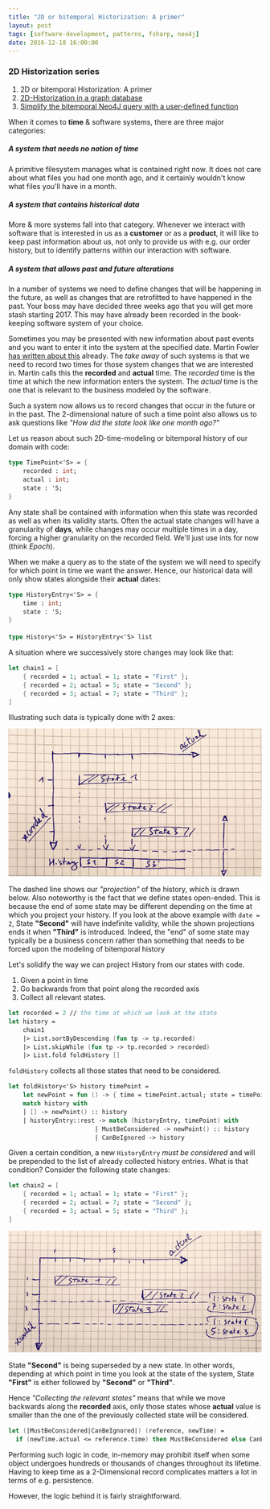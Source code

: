 ```yaml
---
title: "2D or bitemporal Historization: A primer"
layout: post
tags: [software-development, patterns, fsharp, neo4j]
date: 2016-12-18 16:00:00
---
```


### 2D Historization series
1. 2D or bitemporal Historization: A primer
1. [2D-Historization in a graph database][2]
1. [Simplify the bitemporal Neo4J query with a user-defined function][3]


When it comes to **time** & software systems, there are three major categories:

##### A system that needs no notion of time

A primitive filesystem manages what is contained right now. It does not care about what files you had one month ago, and it certainly wouldn't know what files you'll have in a month.

##### A system that contains historical data

More & more systems fall into that category. Whenever we interact with software that is interested in us as a **customer** or as a **product**, it will like to keep past information about us, not only to provide us with e.g. our order history, but to identify patterns within our interaction with software.

##### A system that allows past and future alterations 

In a number of systems we need to define changes that will be happening in the future, as well as changes that are retrofitted to have happened in the past. Your boss may have decided three weeks ago that you will get more stash starting 2017. This may have already been recorded in the book-keeping software system of your choice. 

Sometimes you may be presented with new information about past events and you want to enter it into the system at the specified date. Martin Fowler [has written about this][1] already. The _take away_ of such systems is that we need to record two times for those system changes that we are interested in. Martin calls this the **recorded** and **actual** time. The _recorded_ time is the time at which the new information enters the system. The _actual_ time is the one that is relevant to the business modeled by the software.

Such a system now allows us to record changes that occur in the future or in the past. The 2-dimensional nature of such a time point also allows us to ask questions like _"How did the state look like one month ago?"_

Let us reason about such 2D-time-modeling or bitemporal history of our domain with code:

```fsharp
type TimePoint<'S> = {
    recorded : int;
    actual : int;
    state : 'S;
}
```

Any state shall be contained with information when this state was recorded as well as when its validity starts. Often the actual state changes will have a granularity of **days**, while changes may occur multiple times in a day, forcing a higher granularity on the recorded field. We'll just use ints for now (think _Epoch_).

When we make a query as to the state of the system we will need to specify for which point in time we want the answer. Hence, our historical data will only show states alongside their **actual** dates:

```fsharp
type HistoryEntry<'S> = {
    time : int;
    state : 'S;
}

type History<'S> = HistoryEntry<'S> list
```

A situation where we successively store changes may look like that:

```fsharp
let chain1 = [
    { recorded = 1; actual = 1; state = "First" };
    { recorded = 2; actual = 5; state = "Second" };
    { recorded = 3; actual = 7; state = "Third" };
]
```
Illustrating such data is typically done with 2 axes: 

![](/assets/2DHistory1.png)

The dashed line shows our _"projection"_ of the history, which is drawn below. Also noteworthy is the fact that we define states open-ended. This is because the end of some state may be different depending on the time at which you project your history. If you look at the above example with `date = 2`, State **"Second"** will have indefinite validity, while the shown projections ends it when **"Third"** is introduced. Indeed, the "end" of some state may typically be a business concern rather than something that needs to be forced upon the modeling of bitemporal history

Let's solidify the way we can project History from our states with code. 

1. Given a point in time
2. Go backwards from that point along the recorded axis
3. Collect all relevant states.

```fsharp
let recorded = 2 // the time at which we look at the state
let history = 
    chain1
    |> List.sortByDescending (fun tp -> tp.recorded)
    |> List.skipWhile (fun tp -> tp.recorded > recorded)
    |> List.fold foldHistory []
```

`foldHistory` collects all those states that need to be considered.

```fsharp
let foldHistory<'S> history timePoint = 
    let newPoint = fun () -> { time = timePoint.actual; state = timePoint.state }
    match history with
    | [] -> newPoint() :: history
    | historyEntry::rest -> match (historyEntry, timePoint) with
                        | MustBeConsidered -> newPoint() :: history
                        | CanBeIgnored -> history
```

Given a certain condition, a new `HistoryEntry` _must be considered_ and will be prepended to the list of already collected history entries. What is that condition? Consider the following state changes:

```fsharp
let chain2 = [
    { recorded = 1; actual = 1; state = "First" };
    { recorded = 2; actual = 7; state = "Second" };
    { recorded = 3; actual = 5; state = "Third" };
]
```

![](/assets/2DHistory2.png)

State **"Second"** is being superseded by a new state. In other words, depending at which point in time you look at the state of the system, State **"First"** is either followed by **"Second"** or **"Third"**.

Hence _"Collecting the relevant states"_ means that while we move backwards along the **recorded** axis, only those states whose **actual** value is smaller than the one of the previously collected state will be considered.

```fsharp
let (|MustBeConsidered|CanBeIgnored|) (reference, newTime) = 
  if (newTime.actual <= reference.time) then MustBeConsidered else CanBeIgnored
```

Performing such logic in code, in-memory may prohibit itself when some object undergoes hundreds or thousands of changes throughout its lifetime. Having to keep time as a 2-Dimensional record complicates matters a lot in terms of e.g. persistence. 

However, the logic behind it is fairly straightforward. 

[1]: http://martinfowler.com/eaaDev/timeNarrative.html
[2]: /2017/01/27/2d-historization-in-a-graph-database
[3]: /2017/01/30/simplify-the-bitemporal-neo4j-query-with-a-user-defined-function